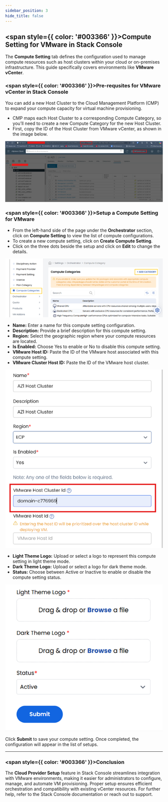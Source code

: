 ```yaml
---
sidebar_position: 3
hide_title: false
---
```


## <span style={{ color: '#003366' }}>Compute Setting for VMware in Stack Console</span>

The **Compute Setting** tab defines the configuration used to manage compute resources such as host clusters within your cloud or on-premises infrastructure. This guide specifically covers environments like **VMware vCenter**.

### <span style={{ color: '#003366' }}>Pre-requsites for VMware vCenter in Stack Console</span>

You can add a new Host Cluster to the Cloud Management Platform (CMP) to expand your compute capacity for virtual machine provisioning.
- CMP maps each Host Cluster to a corresponding Compute Category, so you’ll need to create a new Compute Category for the new Host Cluster.
- First, copy the ID of the Host Cluster from VMware vCenter, as shown in the image below.

![Cloud Provider Setup List](images/cp_1.png)

### <span style={{ color: '#003366' }}>Setup a Compute Setting for VMware</span>

- From the left-hand side of the page under the **Orchestrator** section, click on **Compute Setting** to view the list of compute configurations.
- To create a new compute setting, click on **Create Compute Setting**.
- Click on the three dots beside the setup and click on **Edit** to change the details.

![Cloud Provider Setup List](images/cp_3.png)

- **Name:** Enter a name for this compute setting configuration.
- **Description:** Provide a brief description for this compute setting.
- **Region:** Select the geographic region where your compute resources are located.
- **Is Enabled:** Choose Yes to enable or No to disable this compute setting.
- **VMware Host ID:** Paste the ID of the VMware host associated with this compute setting.
- **VMware Cluster Host ID:** Paste the ID of the VMware host cluster.

![Cloud Provider Setup List](images/cp_2.png)

- **Light Theme Logo:** Upload or select a logo to represent this compute setting in light theme mode.
- **Dark Theme Logo:** Upload or select a logo for dark theme mode.
- **Status:** Choose between Active or Inactive to enable or disable the compute setting status.

![Cloud Provider Setup List](images/cp_4.png)

Click **Submit** to save your compute setting. Once completed, the configuration will appear in the list of setups.

---

### <span style={{ color: '#003366' }}>Conclusion</span>

The **Cloud Provider Setup** feature in Stack Console streamlines integration with VMware environments, making it easier for administrators to configure, manage, and automate VM provisioning. Proper setup ensures efficient orchestration and compatibility with existing vCenter resources. For further help, refer to the Stack Console documentation or reach out to support.
